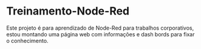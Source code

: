 # Treinamento-Node-Red
Este projeto é para aprendizado de Node-Red para trabalhos corporativos, estou montando uma página web com informações e dash bords para fixar o conhecimento.
